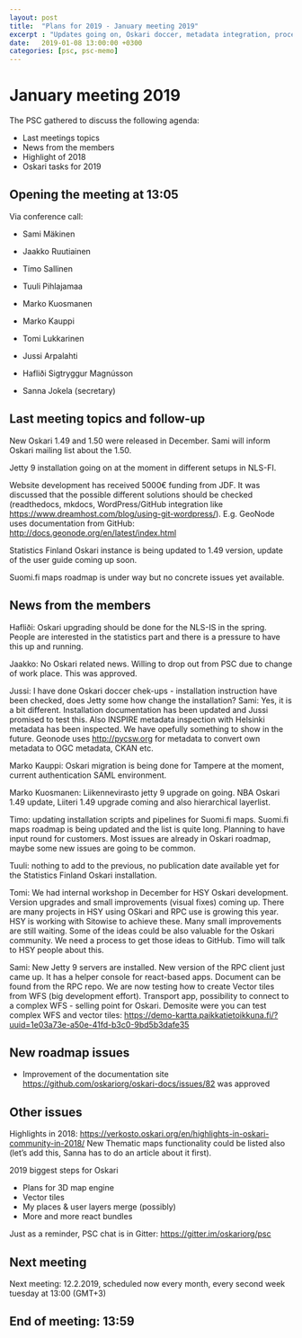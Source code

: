 ```yaml
---
layout: post
title:  "Plans for 2019 - January meeting 2019"
excerpt : "Updates going on, Oskari doccer, metadata integration, process for receiving new issues from GitHub, vector tiles, complex WFS, "
date:   2019-01-08 13:00:00 +0300
categories: [psc, psc-memo]
---
```


# January meeting 2019

The PSC gathered to discuss the following agenda:

- Last meetings topics
- News from the members
- Highlight of 2018
- Oskari tasks for 2019

## Opening the meeting at 13:05

Via conference call:

- Sami Mäkinen
- Jaakko Ruutiainen
- Timo Sallinen
- Tuuli Pihlajamaa
- Marko Kuosmanen
- Marko Kauppi
- Tomi Lukkarinen
- Jussi Arpalahti
- Hafliði Sigtryggur Magnússon

- Sanna Jokela (secretary)

## Last meeting topics and follow-up

New Oskari 1.49 and 1.50 were released in December. Sami will inform Oskari mailing list about the 1.50.

Jetty 9 installation going on at the moment in different setups in NLS-FI.

Website development has received 5000€ funding from JDF. It was discussed that the possible different solutions should be checked (readthedocs, mkdocs, WordPress/GitHub integration like https://www.dreamhost.com/blog/using-git-wordpress/). E.g. GeoNode uses documentation from GitHub: http://docs.geonode.org/en/latest/index.html   

Statistics Finland Oskari instance is being updated to 1.49 version, update of the user guide coming up soon.

Suomi.fi maps roadmap is under way but no concrete issues yet available.


## News from the members

Hafliði: Oskari upgrading should be done for the NLS-IS in the spring. People are interested in the statistics part and there is a pressure to have this up and running.

Jaakko: No Oskari related news. Willing to drop out from PSC due to change of work place. This was approved.

Jussi: I have done Oskari doccer chek-ups - installation instruction have been checked, does Jetty some how change the installation? Sami: Yes, it is a bit different. Installation documentation has been updated and Jussi promised to test this. Also INSPIRE metadata inspection with Helsinki metadata has been inspected. We have opefully something to show in the future. Geonode uses http://pycsw.org for metadata to convert own metadata to OGC metadata, CKAN etc.

Marko Kauppi: Oskari migration is being done for Tampere at the moment, current authentication SAML environment.

Marko Kuosmanen: Liikennevirasto jetty 9 upgrade on going. NBA Oskari 1.49 update, Liiteri 1.49 upgrade coming and also hierarchical layerlist.

Timo: updating installation scripts and pipelines for Suomi.fi maps. Suomi.fi maps roadmap is being updated and the list is quite long. Planning to have input round for customers. Most issues are already in Oskari roadmap, maybe some new issues are going to be common. 

Tuuli: nothing to add to the previous, no publication date available yet for the Statistics Finland Oskari installation.

Tomi: We had internal workshop in December for HSY Oskari development. Version upgrades and small improvements (visual fixes) coming up. There are many projects in HSY using OSkari and RPC use is growing this year. HSY is working with Sitowise to achieve these. Many small improvements are still waiting. Some of the ideas could be also valuable for the Oskari community. We need a process to get those ideas to GitHub. Timo will talk to HSY people about this.

Sami: New Jetty 9 servers are installed. New version of the RPC client just came up. It has a helper console for react-based apps. Document can be found from the RPC repo. We are now testing how to create Vector tiles from WFS (big development effort). Transport app, possibility to connect to a complex WFS - selling point for Oskari. Demosite were you can test complex WFS and vector tiles: https://demo-kartta.paikkatietoikkuna.fi/?uuid=1e03a73e-a50e-41fd-b3c0-9bd5b3dafe35 

## New roadmap issues

- Improvement of the documentation site https://github.com/oskariorg/oskari-docs/issues/82 was approved

## Other issues

Highlights in 2018:
https://verkosto.oskari.org/en/highlights-in-oskari-community-in-2018/ 
New Thematic maps functionality could be listed also (let’s add this, Sanna has to do an article about it first).

2019 biggest steps for Oskari
- Plans for 3D map engine
- Vector tiles
- My places & user layers merge (possibly)
- More and more react bundles

Just as a reminder, PSC chat is in Gitter: https://gitter.im/oskariorg/psc 

## Next meeting

Next meeting: 12.2.2019, scheduled now every month, every second week tuesday at 13:00 (GMT+3)

## End of meeting: 13:59
